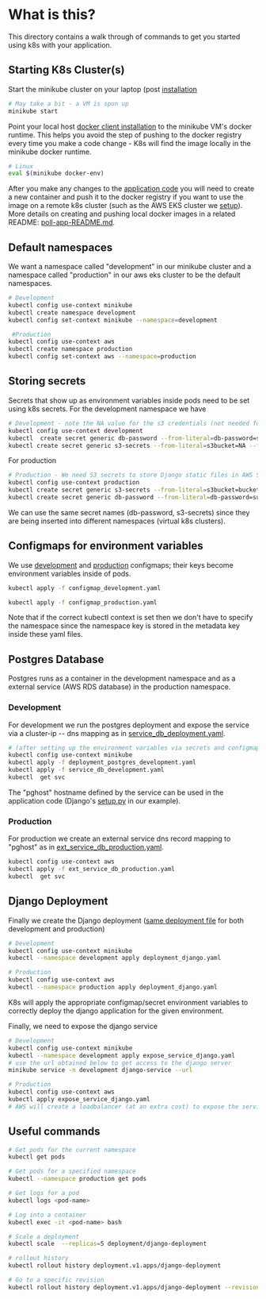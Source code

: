 
# What is this?
This directory contains a walk through of commands to get you started using  k8s with your application.

## Starting K8s Cluster(s)

Start the minikube cluster on your laptop (post [installation](https://kubernetes.io/docs/tasks/tools/install-minikube/)
```bash
# May take a bit - a VM is spun up
minikube start
```

Point your local host [docker client installation](https://docs.docker.com/install/) to the minikube VM's docker runtime. This helps you avoid the step of pushing to the docker registry every time you make a code change - K8s will find the image locally in the minikube docker runtime.
```bash
# Linux
eval $(minikube docker-env)
``` 

After you make any changes to the [application code](/django-poll-project) you will need to create a new container and push it to the docker registry if you want to use the image on a remote k8s cluster (such as the AWS EKS cluster we [setup](/aws-k8s-pgdb-with-terraform/aws-kubernetes/aws-k8s-README.md)). More details on creating and pushing local docker images in a related README: [poll-app-README.md](/django-poll-project/poll-app-README.md).

## Default namespaces
We want a namespace called "development" in our minikube cluster and a namespace called "production" in our aws eks cluster to be the default namespaces.

```bash
# Development
kubectl config use-context minikube
kubectl create namespace development
kubectl config set-context minikube --namespace=development

 #Production
kubectl config use-context aws
kubectl create namespace production
kubectl config set-context aws --namespace=production
```

## Storing secrets
Secrets that show up as environment variables inside pods need to be set using k8s secrets.
For the development namespace we have
```bash
# Development - note the NA value for the s3 credentials (not needed for development)
kubectl config use-context development
kubectl  create secret generic db-password --from-literal=db-password=superSecret
kubectl create secret generic s3-secrets --from-literal=s3bucket=NA --from-literal=s3accesskey=NA --from-literal=s3secretkey=NA
```

For production
```bash
# Production - We need S3 secrets to store Django static files in AWS S3 for our example.
kubectl config use-context production
kubectl create secret generic s3-secrets --from-literal=s3bucket=bucket_name --from-literal=s3accesskey=substitute_access_key --from-literal=s3secretkey=substitute_secret_key
kubectl create secret generic db-password --from-literal=db-password=substitute_password
```
We can use the same secret names (db-password, s3-secrets) since they are being inserted into different namespaces (virtual k8s clusters).

## Configmaps for environment variables
We use [development](configmap_development.yaml) and [production](configmap_production) configmaps; their keys become environment variables inside of pods.

```bash
kubectl apply -f configmap_development.yaml

kubectl apply -f configmap_production.yaml
```

Note that if the correct kubectl context is set then we don't have to specify the namespace since the namespace key is stored in the metadata key inside these yaml files.

## Postgres Database
Postgres runs as a container in the development namespace and as a external service (AWS RDS database) in the production namespace. 

### Development
For development we run the postgres deployment and expose the service via a cluster-ip -- dns mapping as in [service_db_deployment.yaml](service_db_deployment.yaml).
```bash
# (after setting up the environment variables via secrets and configmap above)
kubectl config use-context minikube
kubectl apply -f deployment_postgres_development.yaml
kubectl apply -f service_db_development.yaml
kubectl  get svc
```
The "pghost" hostname defined by the service can be used in the application code (Django's [setup.py](/django-poll-project/kube101/kube101/settings.py) in our example).

### Production
For production we create an external service dns record mapping to "pghost" as in [ext_service_db_production.yaml](/kubecode/ext_service_db_production.yaml).
```bash
kubectl config use-context aws
kubectl apply -f ext_service_db_production.yaml
kubectl  get svc
```

## Django Deployment
Finally we create the Django deployment ([same deployment file](deployment_django.yaml) for both development and production)
```bash
# Development
kubectl config use-context minikube
kubectl --namespace development apply deployment_django.yaml

# Production
kubectl config use-context aws
kubectl --namespace production apply deployment_django.yaml
```
K8s will apply the appropriate configmap/secret environment variables to correctly deploy the django application for the given environment.

Finally, we need to expose the django service
```bash
# Development
kubectl config use-context minikube
kubectl --namespace development apply expose_service_django.yaml
# use the url obtained below to get access to the django server
minikube service -n development django-service --url

# Production
kubectl config use-context aws
kubectl apply expose_service_django.yaml
# AWS will create a loadbalancer (at an extra cost) to expose the service. Please wait for ~5 minutes before the AWS loadbalancer becomes available.

```

## Useful commands
```bash
# Get pods for the current namespace
kubectl get pods

# Get pods for a specified namespace
kubectl --namespace production get pods

# Get logs for a pod
kubectl logs <pod-name>

# Log into a container
kubectl exec -it <pod-name> bash

# Scale a deployment
kubectl scale  --replicas=5 deployment/django-deployment

# rollout history
kubectl rollout history deployment.v1.apps/django-deployment

# Go to a specific revision
kubectl rollout history deployment.v1.apps/django-deployment --revision=2
```